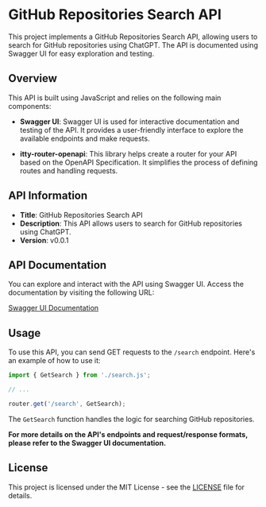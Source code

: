 # GitHub Repositories Search API

This project implements a GitHub Repositories Search API, allowing users to search for GitHub repositories using ChatGPT. The API is documented using Swagger UI for easy exploration and testing.

## Overview

This API is built using JavaScript and relies on the following main components:

- **Swagger UI**: Swagger UI is used for interactive documentation and testing of the API. It provides a user-friendly interface to explore the available endpoints and make requests.

- **itty-router-openapi**: This library helps create a router for your API based on the OpenAPI Specification. It simplifies the process of defining routes and handling requests.

## API Information

- **Title**: GitHub Repositories Search API
- **Description**: This API allows users to search for GitHub repositories using ChatGPT.
- **Version**: v0.0.1

## API Documentation

You can explore and interact with the API using Swagger UI. Access the documentation by visiting the following URL:

[Swagger UI Documentation](https://swagger.io/docs/)

## Usage

To use this API, you can send GET requests to the `/search` endpoint. Here's an example of how to use it:

```javascript
import { GetSearch } from './search.js';

// ...

router.get('/search', GetSearch);
```

The `GetSearch` function handles the logic for searching GitHub repositories.

**For more details on the API's endpoints and request/response formats, please refer to the Swagger UI documentation.**

## License

This project is licensed under the MIT License - see the [LICENSE](LICENSE) file for details.

